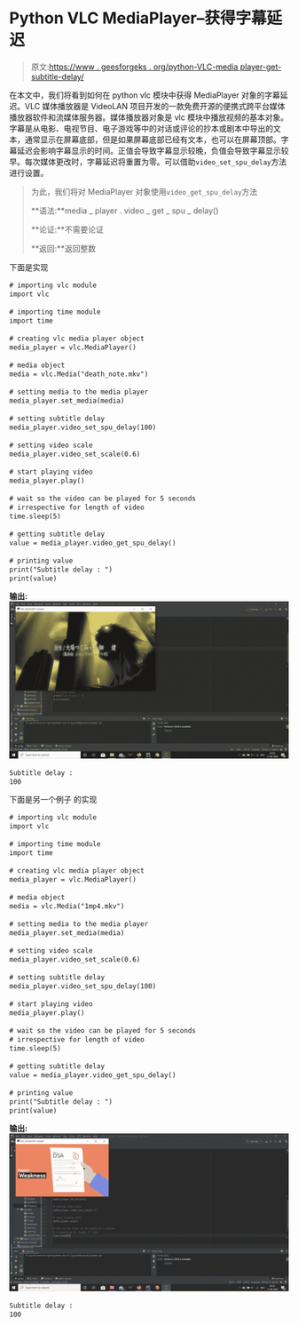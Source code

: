 # Python VLC MediaPlayer–获得字幕延迟

> 原文:[https://www . geesforgeks . org/python-VLC-media player-get-subtitle-delay/](https://www.geeksforgeeks.org/python-vlc-mediaplayer-getting-subtitle-delay/)

在本文中，我们将看到如何在 python vlc 模块中获得 MediaPlayer 对象的字幕延迟。VLC 媒体播放器是 VideoLAN 项目开发的一款免费开源的便携式跨平台媒体播放器软件和流媒体服务器。媒体播放器对象是 vlc 模块中播放视频的基本对象。字幕是从电影、电视节目、电子游戏等中的对话或评论的抄本或剧本中导出的文本，通常显示在屏幕底部，但是如果屏幕底部已经有文本，也可以在屏幕顶部。字幕延迟会影响字幕显示的时间。正值会导致字幕显示较晚，负值会导致字幕显示较早。每次媒体更改时，字幕延迟将重置为零。可以借助`video_set_spu_delay`方法进行设置。

> 为此，我们将对 MediaPlayer 对象使用`video_get_spu_delay`方法
> 
> **语法:**media _ player . video _ get _ spu _ delay()
> 
> **论证:**不需要论证
> 
> **返回:**返回整数

下面是实现

```
# importing vlc module
import vlc

# importing time module
import time

# creating vlc media player object
media_player = vlc.MediaPlayer()

# media object
media = vlc.Media("death_note.mkv")

# setting media to the media player
media_player.set_media(media)

# setting subtitle delay
media_player.video_set_spu_delay(100)

# setting video scale
media_player.video_set_scale(0.6)

# start playing video
media_player.play()

# wait so the video can be played for 5 seconds
# irrespective for length of video
time.sleep(5)

# getting subtitle delay
value = media_player.video_get_spu_delay()

# printing value
print("Subtitle delay : ")
print(value)
```

**输出:**
![](img/19176fb5a1c679e002bbe99bd5b48532.png)

```
Subtitle delay : 
100

```

下面是另一个例子
的实现

```
# importing vlc module
import vlc

# importing time module
import time

# creating vlc media player object
media_player = vlc.MediaPlayer()

# media object
media = vlc.Media("1mp4.mkv")

# setting media to the media player
media_player.set_media(media)

# setting video scale
media_player.video_set_scale(0.6)

# setting subtitle delay
media_player.video_set_spu_delay(100)

# start playing video
media_player.play()

# wait so the video can be played for 5 seconds
# irrespective for length of video
time.sleep(5)

# getting subtitle delay
value = media_player.video_get_spu_delay()

# printing value
print("Subtitle delay : ")
print(value)
```

**输出:**
![](img/5390004d24c75ca965ba2daf456c2851.png)

```
Subtitle delay : 
100

```